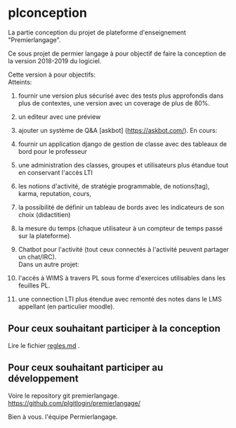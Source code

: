 # plconception
La partie conception du projet de plateforme d'enseignement "Premierlangage".

Ce sous projet de permier langage à pour objectif de faire la conception de la version 2018-2019 du logiciel. 

Cette version à pour objectifs:  
Atteints:  
1) fournir une version plus sécurisé avec des tests plus approfondis dans plus de contextes, une version avec un coverage de plus de 80%.
1) un editeur avec une préview
1) ajouter un système de Q&A [askbot] (https://askbot.com/). 
En cours:  
1) fournir un application django de gestion de classe avec des tableaux de bord pour le professeur
1) une administration des classes, groupes et utilisateurs plus étandue tout en conservant l'accès LTI

1) les notions d'activité, de stratégie programmable, de notions(tag), karma, reputation, cours, 
1) la possibilité de définir un tableau de bords avec les indicateurs de son choix (didactitien)
1) la mesure du temps (chaque utilisateur à un compteur de temps passé sur la plateforme).
1) Chatbot pour l'activité (tout ceux connectés à l'activité peuvent partager un chat/IRC).   
Dans un autre projet:    
1) l'accès à WIMS à travers PL sous forme d'exercices utilisables dans les feuilles PL.
1) une connection LTI plus étendue avec remonté des notes dans le LMS appellant (en particulier moodle).





## Pour ceux souhaitant participer à la conception 
Lire le fichier [regles.md](RULES/regles.md) .

## Pour ceux souhaitant participer au développement 
Voire le repository git premierlangage.
https://github.com/plgitlogin/premierlangage/

Bien à vous.
l'équipe Permierlangage.
